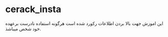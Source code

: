 # cerack_insta
این اموزش جهت بالا بردن اطلاعات رکورد شده است هرگونه استفاده نادرست برعهده خود شخص میباشذ.
